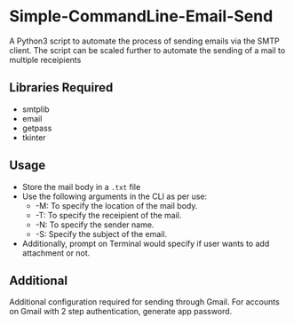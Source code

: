 # Simple-CommandLine-Email-Send
A Python3 script to automate the process of sending emails via the SMTP client.
The script can be scaled further to automate the sending of a mail to multiple receipients

## Libraries Required
* smtplib
* email
* getpass
* tkinter

## Usage
* Store the mail body in a `.txt` file
* Use the following arguments in the CLI as per use:
  * -M:   To specify the location of the mail body.
  * -T:   To specify the receipient of the mail.
  * -N:   To specify the sender name.
  * -S:   Specify the subject of the email.
* Additionally, prompt on Terminal would specify if user wants to add attachment or not.

## Additional
Additional configuration required for sending through Gmail.
For accounts on Gmail with 2 step authentication, generate app password.
